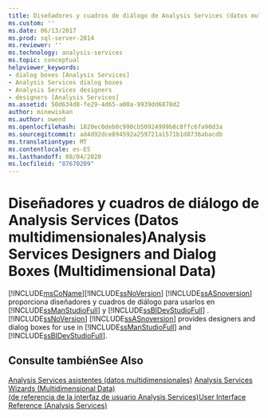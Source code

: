 ```yaml
---
title: Diseñadores y cuadros de diálogo de Analysis Services (datos multidimensionales) | Microsoft Docs
ms.custom: ''
ms.date: 06/13/2017
ms.prod: sql-server-2014
ms.reviewer: ''
ms.technology: analysis-services
ms.topic: conceptual
helpviewer_keywords:
- dialog boxes [Analysis Services]
- Analysis Services dialog boxes
- Analysis Services designers
- designers [Analysis Services]
ms.assetid: 50d634d8-fe29-4d65-a00a-9939dd6870d2
author: minewiskan
ms.author: owend
ms.openlocfilehash: 1820ec0deb0c990cb50924999b8c8ffc6fa90d3a
ms.sourcegitcommit: ad4d92dce894592a259721a1571b1d8736abacdb
ms.translationtype: MT
ms.contentlocale: es-ES
ms.lasthandoff: 08/04/2020
ms.locfileid: "87670209"
---
```

# <a name="analysis-services-designers-and-dialog-boxes-multidimensional-data"></a><span data-ttu-id="09257-102">Diseñadores y cuadros de diálogo de Analysis Services (Datos multidimensionales)</span><span class="sxs-lookup"><span data-stu-id="09257-102">Analysis Services Designers and Dialog Boxes (Multidimensional Data)</span></span>
  [!INCLUDE[msCoName](../includes/msconame-md.md)]<span data-ttu-id="09257-103">[!INCLUDE[ssNoVersion](../includes/ssnoversion-md.md)] [!INCLUDE[ssASnoversion](../includes/ssasnoversion-md.md)] proporciona diseñadores y cuadros de diálogo para usarlos en [!INCLUDE[ssManStudioFull](../includes/ssmanstudiofull-md.md)] y [!INCLUDE[ssBIDevStudioFull](../includes/ssbidevstudiofull-md.md)] .</span><span class="sxs-lookup"><span data-stu-id="09257-103">[!INCLUDE[ssNoVersion](../includes/ssnoversion-md.md)] [!INCLUDE[ssASnoversion](../includes/ssasnoversion-md.md)] provides designers and dialog boxes for use in [!INCLUDE[ssManStudioFull](../includes/ssmanstudiofull-md.md)] and [!INCLUDE[ssBIDevStudioFull](../includes/ssbidevstudiofull-md.md)].</span></span>  
  
## <a name="see-also"></a><span data-ttu-id="09257-104">Consulte también</span><span class="sxs-lookup"><span data-stu-id="09257-104">See Also</span></span>  
 <span data-ttu-id="09257-105">[Analysis Services asistentes &#40;datos multidimensionales&#41;](analysis-services-wizards-multidimensional-data.md) </span><span class="sxs-lookup"><span data-stu-id="09257-105">[Analysis Services Wizards &#40;Multidimensional Data&#41;](analysis-services-wizards-multidimensional-data.md) </span></span>  
 [<span data-ttu-id="09257-106">&#40;de referencia de la interfaz de usuario Analysis Services&#41;</span><span class="sxs-lookup"><span data-stu-id="09257-106">User Interface Reference &#40;Analysis Services&#41;</span></span>](user-interface-reference-analysis-services.md)  
  
  

